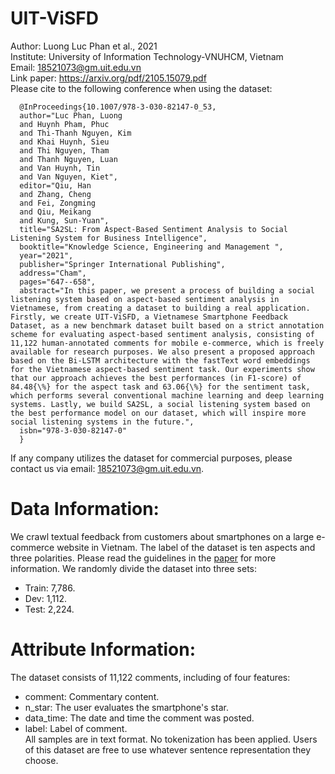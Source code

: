 # UIT-ViSFD
Author: Luong Luc Phan et al., 2021 \
Institute: University of Information Technology-VNUHCM, Vietnam\
Email: 18521073@gm.uit.edu.vn\
Link paper: https://arxiv.org/pdf/2105.15079.pdf \
Please cite to the following conference when using the dataset:

      @InProceedings{10.1007/978-3-030-82147-0_53,
      author="Luc Phan, Luong
      and Huynh Pham, Phuc
      and Thi-Thanh Nguyen, Kim
      and Khai Huynh, Sieu
      and Thi Nguyen, Tham
      and Thanh Nguyen, Luan
      and Van Huynh, Tin
      and Van Nguyen, Kiet",
      editor="Qiu, Han
      and Zhang, Cheng
      and Fei, Zongming
      and Qiu, Meikang
      and Kung, Sun-Yuan",
      title="SA2SL: From Aspect-Based Sentiment Analysis to Social Listening System for Business Intelligence",
      booktitle="Knowledge Science, Engineering and Management ",
      year="2021",
      publisher="Springer International Publishing",
      address="Cham",
      pages="647--658",
      abstract="In this paper, we present a process of building a social listening system based on aspect-based sentiment analysis in Vietnamese, from creating a dataset to building a real application. Firstly, we create UIT-ViSFD, a Vietnamese Smartphone Feedback Dataset, as a new benchmark dataset built based on a strict annotation scheme for evaluating aspect-based sentiment analysis, consisting of 11,122 human-annotated comments for mobile e-commerce, which is freely available for research purposes. We also present a proposed approach based on the Bi-LSTM architecture with the fastText word embeddings for the Vietnamese aspect-based sentiment task. Our experiments show that our approach achieves the best performances (in F1-score) of 84.48{\%} for the aspect task and 63.06{\%} for the sentiment task, which performs several conventional machine learning and deep learning systems. Lastly, we build SA2SL, a social listening system based on the best performance model on our dataset, which will inspire more social listening systems in the future.",
      isbn="978-3-030-82147-0"
      }

If any company utilizes the dataset for commercial purposes, please contact us via email: 18521073@gm.uit.edu.vn.
# Data Information:
We crawl textual feedback from customers about smartphones on a large e-commerce website in Vietnam. The label of the dataset is ten aspects and three polarities. Please read the guidelines in the [paper](https://arxiv.org/pdf/2105.15079.pdf) for more information. We randomly divide the dataset into three sets: 
- Train: 7,786.
- Dev: 1,112.
- Test: 2,224.
# Attribute Information:
The dataset consists of 11,122 comments, including of four features:
- comment: Commentary content.
- n_star: The user evaluates the smartphone's star.
- data_time: The date and time the comment was posted.
- label: Label of comment.\
All samples are in text format. No tokenization has been applied. Users of this dataset are free to use whatever sentence representation they choose.  
  
  
